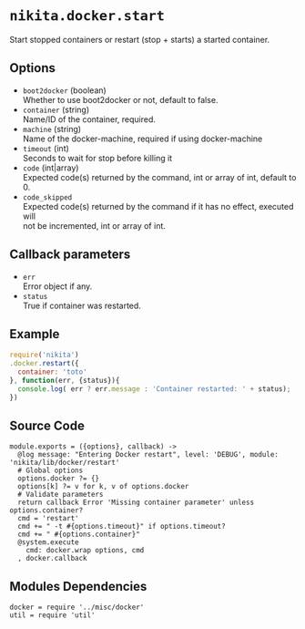 
# `nikita.docker.start`

Start stopped containers or restart (stop + starts) a started container.

## Options

* `boot2docker` (boolean)   
  Whether to use boot2docker or not, default to false.   
* `container` (string)   
  Name/ID of the container, required.   
* `machine` (string)   
  Name of the docker-machine, required if using docker-machine   
* `timeout` (int)   
  Seconds to wait for stop before killing it   
* `code` (int|array)   
  Expected code(s) returned by the command, int or array of int, default to 0.   
* `code_skipped`   
  Expected code(s) returned by the command if it has no effect, executed will   
  not be incremented, int or array of int.   

## Callback parameters

* `err`   
  Error object if any.   
* `status`   
  True if container was restarted.  

## Example

```javascript
require('nikita')
.docker.restart({
  container: 'toto'
}, function(err, {status}){
  console.log( err ? err.message : 'Container restarted: ' + status);
})
```

## Source Code

    module.exports = ({options}, callback) ->
      @log message: "Entering Docker restart", level: 'DEBUG', module: 'nikita/lib/docker/restart'
      # Global options
      options.docker ?= {}
      options[k] ?= v for k, v of options.docker
      # Validate parameters
      return callback Error 'Missing container parameter' unless options.container?
      cmd = 'restart'
      cmd += " -t #{options.timeout}" if options.timeout?
      cmd += " #{options.container}"
      @system.execute
        cmd: docker.wrap options, cmd
      , docker.callback

## Modules Dependencies

    docker = require '../misc/docker'
    util = require 'util'

